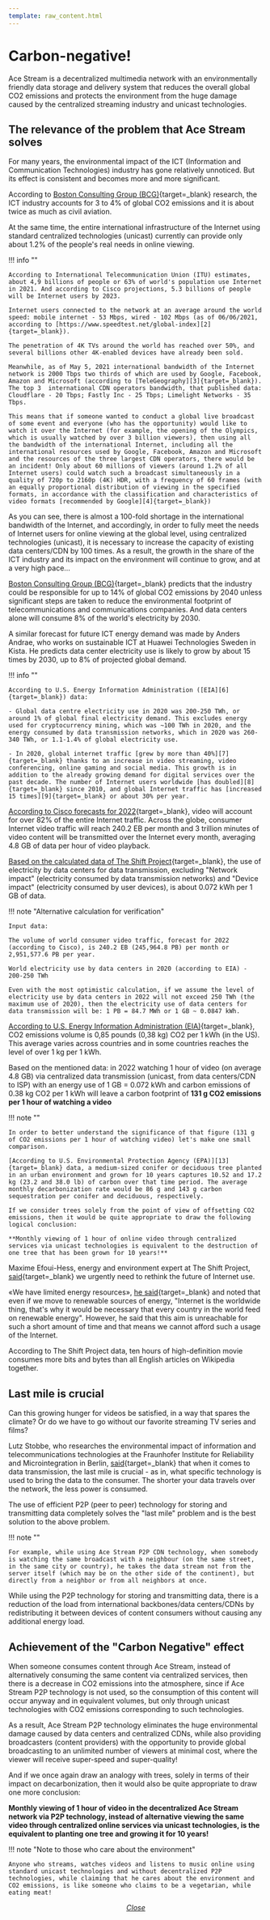 ```yaml
---
template: raw_content.html
---
```


# Carbon-negative!

Ace Stream is a decentralized multimedia network with an environmentally friendly data storage and delivery system that reduces the overall global CO2 emissions and protects the environment from the huge damage caused by the centralized streaming industry and unicast technologies.


## The relevance of the problem that Ace Stream solves

For many years, the environmental impact of the ICT (Information and Communication Technologies) industry has gone relatively unnoticed. But its effect is consistent and becomes more and more significant.

According to [Boston Consulting Group (BCG)][1]{target=_blank} research, the ICT industry accounts for 3 to 4% of global CO2 emissions and it is about twice as much as civil aviation.

At the same time, the entire international infrastructure of the Internet using standard centralized technologies (unicast) currently can provide only about 1.2% of the people's real needs in online viewing.

!!! info ""

    According to International Telecommunication Union (ITU) estimates, about 4,9 billions of people or 63% of world's population use Internet in 2021. And according to Cisco projections, 5.3 billions of people will be Internet users by 2023.

    Internet users connected to the network at an average around the world speed: mobile internet - 53 Mbps, wired - 102 Mbps (as of 06/06/2021, according to [https://www.speedtest.net/global-index][2]{target=_blank}).

    The penetration of 4K TVs around the world has reached over 50%, and several billions other 4K-enabled devices have already been sold.

    Meanwhile, as of May 5, 2021 international bandwidth of the Internet network is 2000 Tbps two thirds of which are used by Google, Facebook, Amazon and Microsoft (according to [TeleGeography][3]{target=_blank}). The top 3  international CDN operators bandwidth, that published data: Cloudflare - 20 Tbps; Fastly Inc - 25 Tbps; Limelight Networks - 35 Tbps.

    This means that if someone wanted to conduct a global live broadcast of some event and everyone (who has the opportunity) would like to watch it over the Internet (for example, the opening of the Olympics, which is usually watched by over 3 billion viewers), then using all the bandwidth of the international Internet, including all the international resources used by Google, Facebook, Amazon and Microsoft and the resources of the three largest CDN operators, there would be an incident! Only about 60 millions of viewers (around 1.2% of all Internet users) could watch such a broadcast simultaneously in a quality of 720p to 2160p (4K) HDR, with a frequency of 60 frames (with an equally proportional distribution of viewing in the specified formats, in accordance with the classification and characteristics of video formats [recommended by Google][4]{target=_blank})

As you can see, there is almost a 100-fold shortage in the international bandwidth of the Internet, and accordingly, in order to fully meet the needs of Internet users for online viewing at the global level, using centralized technologies (unicast), it is necessary to increase the capacity of existing data centers/CDN by 100 times. As a result, the growth in the share of the ICT industry and its impact on the environment will continue to grow, and at a very high pace...

[Boston Consulting Group (BCG)][1]{target=_blank} predicts that the industry could be responsible for up to 14% of global CO2 emissions by 2040 unless significant steps are taken to reduce the environmental footprint of telecommunications and communications companies. And data centers alone will consume 8% of the world's electricity by 2030.

A similar forecast for future ICT energy demand was made by Anders Andrae, who works on sustainable ICT at Huawei Technologies Sweden in Kista. He predicts data center electricity use is likely to grow by about 15 times by 2030, up to 8% of projected global demand.

!!! info ""

    According to U.S. Energy Information Administration ([EIA][6]{target=_blank}) data:

    - Global data centre electricity use in 2020 was 200-250 TWh, or around 1% of global final electricity demand. This excludes energy used for cryptocurrency mining, which was ~100 TWh in 2020, and the energy consumed by data transmission networks, which in 2020 was 260-340 TWh, or 1.1-1.4% of global electricity use.

    - In 2020, global internet traffic [grew by more than 40%][7]{target=_blank} thanks to an increase in video streaming, video conferencing, online gaming and social media. This growth is in addition to the already growing demand for digital services over the past decade. The number of Internet users worldwide [has doubled][8]{target=_blank} since 2010, and global Internet traffic has [increased 15 times][9]{target=_blank} or about 30% per year.

[According to Cisco forecasts for 2022][10]{target=_blank}, video will account for over 82% of the entire Internet traffic. Across the globe, consumer Internet video traffic will reach 240.2 EB per month and 3 trillion minutes of video content will be transmitted over the Internet every month, averaging 4.8 GB of data per hour of video playback.

[Based on the calculated data of The Shift Project][11]{target=_blank}, the use of electricity by data centers for data transmission, excluding "Network impact" (electricity consumed by data transmission networks) and "Device impact" (electricity consumed by user devices), is about 0.072 kWh per 1 GB of data.

!!! note "Alternative calculation for verification"

    Input data:

    The volume of world consumer video traffic, forecast for 2022 (according to Cisco), is 240.2 EB (245,964.8 PB) per month or 2,951,577.6 PB per year.

    World electricity use by data centers in 2020 (according to EIA) - 200-250 TWh

    Even with the most optimistic calculation, if we assume the level of electricity use by data centers in 2022 will not exceed 250 TWh (the maximum use of 2020), then the electricity use of data centers for data transmission will be: 1 PB = 84.7 MWh or 1 GB ~ 0.0847 kWh.

[According to U.S. Energy Information Administration (EIA)][12]{target=_blank}, CO2 emissions volume is 0,85 pounds (0,38 kg) CO2 per 1 kWh (in the US). This average varies across countries and in some countries reaches the level of over 1 kg per 1 kWh.

Based on the mentioned data: in 2022 watching 1 hour of video (on average 4.8 GB) via centralized data transmission (unicast, from data centers/CDN to ISP) with an energy use of 1 GB = 0.072 kWh and carbon emissions of 0.38 kg CO2 per 1 kWh will leave a carbon footprint of **131 g CO2 emissions per 1 hour of watching a video**

!!! note ""

    In order to better understand the significance of that figure (131 g of CO2 emissions per 1 hour of watching video) let's make one small comparison.

    [According to U.S. Environmental Protection Agency (EPA)][13]{target=_blank} data, a medium-sized conifer or deciduous tree planted in an urban environment and grown for 10 years captures 10.52 and 17.2 kg (23.2 and 38.0 lb) of carbon over that time period. The average monthly decarbonization rate would be 86 g and 143 g carbon sequestration per conifer and deciduous, respectively.

    If we consider trees solely from the point of view of offsetting CO2 emissions, then it would be quite appropriate to draw the following logical conclusion:

    **Monthly viewing of 1 hour of online video through centralized services via unicast technologies is equivalent to the destruction of one tree that has been grown for 10 years!**

Maxime Efoui-Hess, energy and environment expert at The Shift Project, [said][14]{target=_blank} we urgently need to rethink the future of Internet use.

«We have limited energy resources», [he said][14]{target=_blank} and noted that even if we move to renewable sources of energy, "Internet is the worldwide thing, that's why it would be necessary that every country in the world feed on renewable energy". However, he said that this aim is unreachable for such a short amount of time and that means we cannot afford such a usage of the Internet.

According to The Shift Project data, ten hours of high-definition movie consumes more bits and bytes than all English articles on Wikipedia together.


## Last mile is crucial

Can this growing hunger for videos be satisfied, in a way that spares the climate? Or do we have to go without our favorite streaming TV series and films?

Lutz Stobbe, who researches the environmental impact of information and telecommunications technologies at the Fraunhofer Institute for Reliability and Microintegration in Berlin, [said][14]{target=_blank} that when it comes to data transmission, the last mile is crucial - as in, what specific technology is used to bring the data to the consumer. The shorter your data travels over the network, the less power is consumed.

The use of efficient P2P (peer to peer) technology for storing and transmitting data completely solves the "last mile" problem and is the best solution to the above problem.

!!! note ""

    For example, while using Ace Stream P2P CDN technology, when somebody is watching the same broadcast with a neighbour (on the same street, in the same city or country), he takes the data stream not from the server itself (which may be on the other side of the continent), but directly from a neighbor or from all neighbors at once.

While using the P2P technology for storing and transmitting data, there is a reduction of the load from international backbones/data centers/CDNs by redistributing it between devices of content consumers without causing any additional energy load.


## Achievement of the "Carbon Negative" effect

When someone consumes content through Ace Stream, instead of alternatively consuming the same content via centralized services, then there is a decrease in CO2 emissions into the atmosphere, since if Ace Stream P2P technology is not used, so the consumption of this content will occur anyway and in equivalent volumes, but only through unicast technologies with CO2 emissions corresponding to such technologies.

As a result, Ace Stream P2P technology eliminates the huge environmental damage caused by data centers and centralized CDNs, while also providing broadcasters (content providers) with the opportunity to provide global broadcasting to an unlimited number of viewers at minimal cost, where the viewer will receive super-speed and super-quality!

And if we once again draw an analogy with trees, solely in terms of their impact on decarbonization, then it would also be quite appropriate to draw one more conclusion:

**Monthly viewing of 1 hour of video in the decentralized Ace Stream network via P2P technology, instead of alternative viewing the same video through centralized online services via unicast technologies, is the equivalent to planting one tree and growing it for 10 years!**

!!! note "Note to those who care about the environment"

    Anyone who streams, watches videos and listens to music online using standard unicast technologies and without decentralized P2P technologies, while claiming that he cares about the environment and CO2 emissions, is like someone who claims to be a vegetarian, while eating meat!

<p style="text-align: center">
    <em>
        <a class="md-button mdx-button--transparent-light close-popup-inner" href="#">
            Close
        </a>
    </em>
</p>


[1]: https://www.bcg.com/press/24june2021-telco-sector-game-changer-sustainability-shrinking-carbon-footprints
[2]: https://www.speedtest.net/global-index
[3]: https://blog.telegeography.com/2021-international-bandwidth-trends-demand-global-networks
[4]: https://support.google.com/youtube/answer/1722171
[5]: https://www.eia.gov/
[6]: https://www.iea.org/reports/data-centres-and-data-transmission-networks
[7]: https://www2.telegeography.com/hubfs/assets/product-tear-sheets/product-page-content-samples/global-internet-geography/telegeography-global-internet-geography-executive-summary.pdf
[8]: https://www.itu.int/en/ITU-D/Statistics/Pages/stat/default.aspx
[9]: https://blogs.cisco.com/sp/the-history-and-future-of-internet-traffic
[10]: https://www.cisco.com/c/dam/m/en_us/solutions/service-provider/vni-forecast-highlights/pdf/Global_Device_Growth_Traffic_Profiles.pdf
[11]: https://theshiftproject.org/wp-content/uploads/2020/06/Video-Materials-1byte-Model-applied-to-video-traffic-updated-2020.xlsx
[12]: https://www.eia.gov/tools/faqs/faq.php?id=74&t=11
[13]: https://www.epa.gov/energy/greenhouse-gases-equivalencies-calculator-calculations-and-references
[14]: https://www.dw.com/en/is-netflix-bad-for-the-environment-how-streaming-video-contributes-to-climate-change/a-49556716
